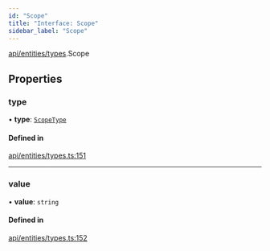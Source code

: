 ```yaml
---
id: "Scope"
title: "Interface: Scope"
sidebar_label: "Scope"
---
```


[api/entities/types](../../../../../modules/API/Entities/Types/Types.md).Scope

## Properties

### type

• **type**: [`ScopeType`](../../../../../enums/API/Entities/Types/ScopeType/ScopeType.md)

#### Defined in

[api/entities/types.ts:151](https://github.com/PolymeshAssociation/polymesh-sdk/blob/978e4ded6/src/api/entities/types.ts#L151)

___

### value

• **value**: `string`

#### Defined in

[api/entities/types.ts:152](https://github.com/PolymeshAssociation/polymesh-sdk/blob/978e4ded6/src/api/entities/types.ts#L152)

